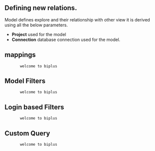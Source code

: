 ## Defining new relations. 

Model defines explore and their relationship with other view it is derived using all the below parameters.

- **Project** used for the model
- **Connection** database connection used for the model.
## mappings

           welcome to biplus

## Model Filters

           welcome to biplus

## Login based Filters

           welcome to biplus

## Custom Query
    
           welcome to biplus
<!--stackedit_data:
eyJoaXN0b3J5IjpbMTI1OTEwNjI3M119
-->